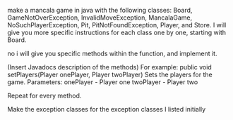make a mancala game in java with the following classes: Board, GameNotOverException,
InvalidMoveException, MancalaGame, NoSuchPlayerException, Pit, PitNotFoundException, 
Player, and Store. I will give you more specific instructions for each class one by one,
starting with Board.

no i will give you specific methods within the function, and implement it.

(Insert Javadocs description of the methods)
For example:
public void setPlayers(Player onePlayer,
 Player twoPlayer)
Sets the players for the game.
Parameters:
onePlayer - Player one
twoPlayer - Player two

Repeat for every method.

Make the exception classes for the exception classes I listed initially